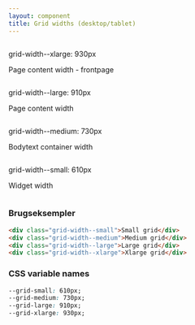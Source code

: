 ```yaml
---
layout: component
title: Grid widths (desktop/tablet)
---
```


<div class="grid-width--xlarge text-align--center bg--graa1" style="overflow: hidden">
  <p>grid-width--xlarge: 930px</p>
  <p>Page content width - frontpage</p>
  <div class="grid-width--large vertical-center bg--graa3" style="overflow: hidden">
    <p>grid-width--large: 910px</p>
    <p>Page content width</p>
    <div class="grid-width--medium vertical-center bg--graa4" style="overflow: hidden">
      <p>grid-width--medium: 730px</p>
      <p>Bodytext container width</p>
      <div class="grid-width--small vertical-center bg--graa5" style="overflow: hidden">
        <p>grid-width--small: 610px</p>
        <p>Widget width</p>
      </div>
    </div>
  </div>
</div>

### Brugseksempler

```html
<div class="grid-width--small">Small grid</div>
<div class="grid-width--medium">Medium grid</div>
<div class="grid-width--large">Large grid</div>
<div class="grid-width--xlarge">Xlarge grid</div>
```

### CSS variable names

```css
--grid-small: 610px;
--grid-medium: 730px;
--grid-large: 910px;
--grid-xlarge: 930px;
```
